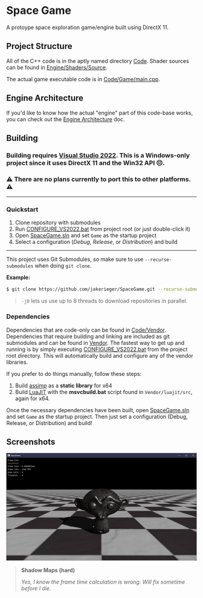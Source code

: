 ﻿# Space Game

A protoype space exploration game/engine built using DirectX 11.

## Project Structure

All of the C++ code is in the aptly named directory [Code](Code). Shader sources can be found in [Engine/Shaders/Source](Engine/Shaders/Source).

The actual game executable code is in [Code/Game/main.cpp](Code/Game/main.cpp).

## Engine Architecture

If you'd like to know how the actual "engine" part of this code-base works, you can check out the [Engine Architecture](Docs/Engine-Architecture.md) doc.

## Building

### Building requires [Visual Studio 2022](https://visualstudio.microsoft.com/vs/). This is a **Windows-only** project since it uses DirectX 11 and the Win32 API 😔.
### ⚠️ **There are no plans currently to port this to other platforms.** ⚠️

---

### Quickstart

1. Clone repository with submodules
2. Run [CONFIGURE_VS2022.bat](CONFIGURE_VS2022.bat) from project root (or just double-click it)
3. Open [SpaceGame.sln](SpaceGame.sln) and set `Game` as the startup project
4. Select a configuration (*Debug*, *Release*, or *Distribution*) and build

---

This project uses Git Submodules, so make sure to use `--recurse-submodules` when doing `git clone`.

**Example:**
```sh
$ git clone https://github.com/jakerieger/SpaceGame.git --recurse-submodules --j8
```
> `-j8` lets us use up to 8 threads to download repositories in parallel.

### Dependencies

Dependencies that are code-only can be found in [Code/Vendor](Code/Vendor). Dependencies that require building and linking are included as git submodules and can be found in [Vendor](Vendor).
The fastest way to get up and running is by simply executing [CONFIGURE_VS2022.bat](CONFIGURE_VS2022.bat) from the project root directory. This will automatically build and configure any of the vendor libraries.

If you prefer to do things manually, follow these steps:

1. Build [assimp](https://github.com/assimp/assimp) as a **static library** for x64
2. Build [LuaJIT](http://luajit.org/) with the **msvcbuild.bat** script found in `Vendor/luajit/src`, again for x64.

Once the necessary dependencies have been built, open [SpaceGame.sln](SpaceGame.sln) and set `Game` as the startup project. Then just set a configuration (Debug, Release, or Distribution) and build!

## Screenshots

![](Docs/ShadowMaps.png)
> **Shadow Maps (hard)**
>
> *Yes, I know the frame time calculation is wrong. Will fix sometime before I die.*
